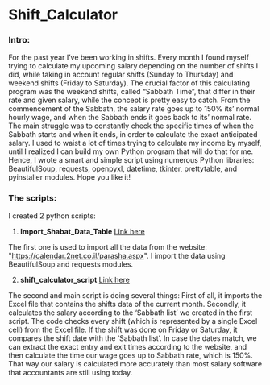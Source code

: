 # Shift_Calculator

### Intro:
For the past year I’ve been working in shifts. Every month I found myself trying to calculate my upcoming salary depending on the number of shifts I did, while taking in account regular shifts (Sunday to Thursday) and weekend shifts (Friday to Saturday).
The crucial factor of this calculating program was the weekend shifts, called “Sabbath Time”, that differ in their rate and given salary, while the concept is pretty easy to catch. From the commencement of the Sabbath, the salary rate goes up to 150% its’ normal hourly wage, and when the Sabbath ends it goes back to its’ normal rate. 
The main struggle was to constantly check the specific times of when the Sabbath starts and when it ends, in order to calculate the exact anticipated salary.
I used to waist a lot of times trying to calculate my income by myself, until I realized I can build my own Python program that will do that for me.
Hence, I wrote a smart and simple script using numerous Python libraries:  BeautifulSoup, requests, openpyxl, datetime, tkinter, prettytable, and pyinstaller modules. Hope you like it!

### The scripts:
I created 2 python scripts:
1) **Import_Shabat_Data_Table** [Link here](https://github.com/Danielevko/Shift_Calculator/blob/master/Import_Shabat_Data_Table.ipynb)

The first one is used to import all the data from the website: "https://calendar.2net.co.il/parasha.aspx".
I import the data using BeautifulSoup and requests modules.

2) **shift_calculator_script** [Link here](https://github.com/Danielevko/Shift_Calculator/blob/master/shift_calculator_script.ipynb)

The second and main script is doing several things: 
First of all, it imports the Excel file that contains the shifts data of the current month. Secondly, it calculates the salary according to the ‘Sabbath list’ we created in the first script. The code checks every shift (which is represented by a single Excel cell) from the Excel file. If the shift was done on Friday or Saturday, it compares the shift date with the ‘Sabbath list’. In case the dates match, we can extract the exact entry and exit times according to the website, and then calculate the time our wage goes up to Sabbath rate, which is 150%. That way our salary is calculated more accurately than most salary software that accountants are still using today.
